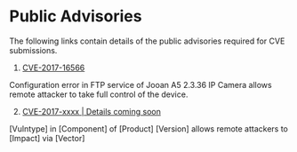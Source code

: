 # Public Advisories

The following links contain details of the public advisories required for CVE submissions. 


1. [CVE-2017-16566](https://siggyd.github.io/Advisories/CVE-2017-16566)  

Configuration error in FTP service of Jooan A5 2.3.36 IP Camera allows remote attacker to take full control of the device.

2. [CVE-2017-xxxx | Details coming soon](https://siggyd.github.io/Advisories)   

[Vulntype] in [Component] of [Product] [Version] allows remote attackers to [Impact] via [Vector]
